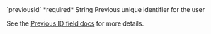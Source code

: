 <tr>
  <td markdown="span">`previousId`</td>
  <td markdown="span">*required*</td>
  <td markdown="span">String</td>
  <td markdown="span">Previous unique identifier for the user

  See the [Previous ID field docs](/docs/connections/spec/alias#previous-id) for more details.
  </td>
</tr>
